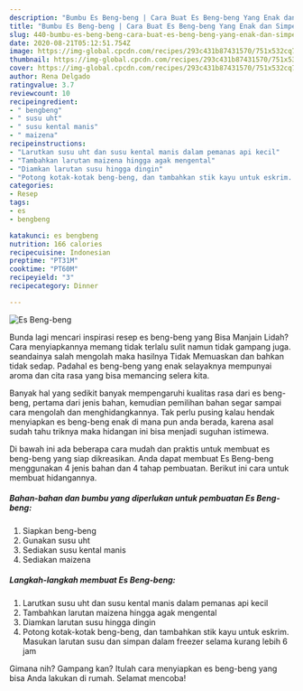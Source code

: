 ```yaml
---
description: "Bumbu Es Beng-beng | Cara Buat Es Beng-beng Yang Enak dan Simpel"
title: "Bumbu Es Beng-beng | Cara Buat Es Beng-beng Yang Enak dan Simpel"
slug: 440-bumbu-es-beng-beng-cara-buat-es-beng-beng-yang-enak-dan-simpel
date: 2020-08-21T05:12:51.754Z
image: https://img-global.cpcdn.com/recipes/293c431b87431570/751x532cq70/es-beng-beng-foto-resep-utama.jpg
thumbnail: https://img-global.cpcdn.com/recipes/293c431b87431570/751x532cq70/es-beng-beng-foto-resep-utama.jpg
cover: https://img-global.cpcdn.com/recipes/293c431b87431570/751x532cq70/es-beng-beng-foto-resep-utama.jpg
author: Rena Delgado
ratingvalue: 3.7
reviewcount: 10
recipeingredient:
- " bengbeng"
- " susu uht"
- " susu kental manis"
- " maizena"
recipeinstructions:
- "Larutkan susu uht dan susu kental manis dalam pemanas api kecil"
- "Tambahkan larutan maizena hingga agak mengental"
- "Diamkan larutan susu hingga dingin"
- "Potong kotak-kotak beng-beng, dan tambahkan stik kayu untuk eskrim. Masukan larutan susu dan simpan dalam freezer selama kurang lebih 6 jam"
categories:
- Resep
tags:
- es
- bengbeng

katakunci: es bengbeng 
nutrition: 166 calories
recipecuisine: Indonesian
preptime: "PT31M"
cooktime: "PT60M"
recipeyield: "3"
recipecategory: Dinner

---
```



![Es Beng-beng](https://img-global.cpcdn.com/recipes/293c431b87431570/751x532cq70/es-beng-beng-foto-resep-utama.jpg)

Bunda lagi mencari inspirasi resep es beng-beng yang Bisa Manjain Lidah? Cara menyiapkannya memang tidak terlalu sulit namun tidak gampang juga. seandainya salah mengolah maka hasilnya Tidak Memuaskan dan bahkan tidak sedap. Padahal es beng-beng yang enak selayaknya mempunyai aroma dan cita rasa yang bisa memancing selera kita.



Banyak hal yang sedikit banyak mempengaruhi kualitas rasa dari es beng-beng, pertama dari jenis bahan, kemudian pemilihan bahan segar sampai cara mengolah dan menghidangkannya. Tak perlu pusing kalau hendak menyiapkan es beng-beng enak di mana pun anda berada, karena asal sudah tahu triknya maka hidangan ini bisa menjadi suguhan istimewa.


Di bawah ini ada beberapa cara mudah dan praktis untuk membuat es beng-beng yang siap dikreasikan. Anda dapat membuat Es Beng-beng menggunakan 4 jenis bahan dan 4 tahap pembuatan. Berikut ini cara untuk membuat hidangannya.

<!--inarticleads1-->

##### Bahan-bahan dan bumbu yang diperlukan untuk pembuatan Es Beng-beng:

1. Siapkan  beng-beng
1. Gunakan  susu uht
1. Sediakan  susu kental manis
1. Sediakan  maizena




<!--inarticleads2-->

##### Langkah-langkah membuat Es Beng-beng:

1. Larutkan susu uht dan susu kental manis dalam pemanas api kecil
1. Tambahkan larutan maizena hingga agak mengental
1. Diamkan larutan susu hingga dingin
1. Potong kotak-kotak beng-beng, dan tambahkan stik kayu untuk eskrim. Masukan larutan susu dan simpan dalam freezer selama kurang lebih 6 jam




Gimana nih? Gampang kan? Itulah cara menyiapkan es beng-beng yang bisa Anda lakukan di rumah. Selamat mencoba!

